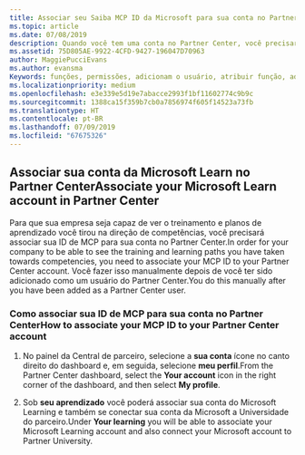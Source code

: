 ```yaml
---
title: Associar seu Saiba MCP ID da Microsoft para sua conta no Partner Center | Partner Center
ms.topic: article
ms.date: 07/08/2019
description: Quando você tem uma conta no Partner Center, você precisará atualizar seu perfil, associando sua ID. MCP
ms.assetid: 75D805AE-9922-4CFD-9427-196047D70963
author: MaggiePucciEvans
ms.author: evansma
Keywords: funções, permissões, adicionam o usuário, atribuir função, admin, agente, ID de MCP, Microsoft Learn
ms.localizationpriority: medium
ms.openlocfilehash: e3e339e5d19e7abacce2993f1bf11602774c9b9c
ms.sourcegitcommit: 1388ca15f359b7cb0a7856974f605f14523a73fb
ms.translationtype: HT
ms.contentlocale: pt-BR
ms.lasthandoff: 07/09/2019
ms.locfileid: "67675326"
---
```

## <a name="associate-your-microsoft-learn-account-in-partner-center"></a><span data-ttu-id="cb001-104">Associar sua conta da Microsoft Learn no Partner Center</span><span class="sxs-lookup"><span data-stu-id="cb001-104">Associate your Microsoft Learn account in Partner Center</span></span>

<span data-ttu-id="cb001-105">Para que sua empresa seja capaz de ver o treinamento e planos de aprendizado você tirou na direção de competências, você precisará associar sua ID de MCP para sua conta no Partner Center.</span><span class="sxs-lookup"><span data-stu-id="cb001-105">In order for your company to be able to see the training and learning paths you have taken towards competencies, you need to associate your MCP ID to your Partner Center account.</span></span> <span data-ttu-id="cb001-106">Você fazer isso manualmente depois de você ter sido adicionado como um usuário do Partner Center.</span><span class="sxs-lookup"><span data-stu-id="cb001-106">You do this manually after you have been added as a Partner Center user.</span></span>

### <a name="how-to-associate-your-mcp-id-to-your-partner-center-account"></a><span data-ttu-id="cb001-107">Como associar sua ID de MCP para sua conta no Partner Center</span><span class="sxs-lookup"><span data-stu-id="cb001-107">How to associate your MCP ID to your Partner Center account</span></span>

1. <span data-ttu-id="cb001-108">No painel da Central de parceiro, selecione a **sua conta** ícone no canto direito do dashboard e, em seguida, selecione **meu perfil**.</span><span class="sxs-lookup"><span data-stu-id="cb001-108">From the Partner Center dashboard, select the **Your account** icon in the right corner of the dashboard, and then select **My profile**.</span></span>

2. <span data-ttu-id="cb001-109">Sob **seu aprendizado** você poderá associar sua conta do Microsoft Learning e também se conectar sua conta da Microsoft a Universidade do parceiro.</span><span class="sxs-lookup"><span data-stu-id="cb001-109">Under **Your learning** you will be able to associate your Microsoft Learning account and also connect your Microsoft account to Partner University.</span></span>